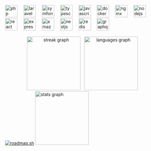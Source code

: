 <div>
  <img src="https://skillicons.dev/icons?i=php" height="40" alt="php logo"  />
  <img width="12" />
  <img src="https://skillicons.dev/icons?i=laravel" height="40" alt="laravel logo"  />
  <img width="12" />
  <img src="https://skillicons.dev/icons?i=symfony" height="40" alt="symfony logo"  />
  <img width="12" />
  <img src="https://skillicons.dev/icons?i=ts" height="40" alt="typescript logo"  />
  <img width="12" />
  <img src="https://skillicons.dev/icons?i=js" height="40" alt="javascript logo"  />
  <img width="12" />
  <img src="https://skillicons.dev/icons?i=docker" height="40" alt="docker logo"  />
  <img width="12" />
  <img src="https://skillicons.dev/icons?i=nginx" height="40" alt="nginx logo"  />
  <img width="12" />
  <img src="https://skillicons.dev/icons?i=nodejs" height="40" alt="nodejs logo"  />
  <img width="12" />
  <img src="https://skillicons.dev/icons?i=react" height="40" alt="react logo"  />
  <img width="12" />
  <img src="https://skillicons.dev/icons?i=express" height="40" alt="express logo"  />
  <img width="12" />
  <img src="https://skillicons.dev/icons?i=aws" height="40" alt="amazonwebservices logo"  />
  <img width="12" />
  <img src="https://skillicons.dev/icons?i=nestjs" height="40" alt="nestjs logo"  />
  <img width="12" />
  <img src="https://skillicons.dev/icons?i=redis" height="40" alt="redis logo"  />
  <img width="12" />
  <img src="https://skillicons.dev/icons?i=graphql" height="40" alt="graphql logo"  />
</div>

<br clear="both">

<div align="center">
  <img height="175" src="https://streak-stats.demolab.com?user=nonamich&amp;locale=en&amp;mode=daily&amp;theme=github_dark&amp;hide_border=true&amp;border_radius=5&amp;order=3" alt="streak graph">
  &nbsp;
  <img src="https://github-readme-stats.vercel.app/api/top-langs?username=nonamich&locale=en&hide_title=true&layout=compact&card_width=300&langs_count=6&theme=github_dark&hide_border=true" height="175" alt="languages graph"  />
</div>
<div>
  <a href="https://roadmap.sh"><img src="https://roadmap.sh/card/wide/674354f65434bf319aa6da84?variant=dark&roadmaps=php%2Cnodejs%2Cbackend%2Cdevops" alt="roadmap.sh"/></a>
  <img src="https://github-readme-stats.vercel.app/api?username=nonamich&hide_title=false&hide_rank=true&show_icons=true&include_all_commits=true&count_private=true&disable_animations=false&theme=github_dark&locale=en&hide_border=true" height="175" alt="stats graph"  />
</div>


